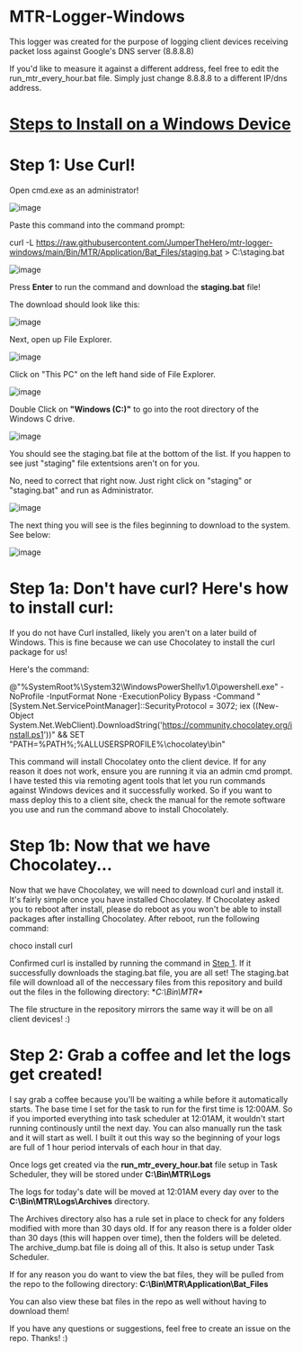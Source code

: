 # MTR-Logger-Windows
This logger was created for the purpose of logging client devices receiving packet loss against Google's DNS server (8.8.8.8)

If you'd like to measure it against a different address, feel free to edit the run_mtr_every_hour.bat file. Simply just change 8.8.8.8 to a different IP/dns address.

# <u> Steps to Install on a Windows Device </u>

# Step 1: Use Curl!

Open cmd.exe as an administrator!

![image](https://github.com/user-attachments/assets/9eabfac4-7ca7-4a81-b56f-f005e23ddbe5)

Paste this command into the command prompt:


curl -L https://raw.githubusercontent.com/JumperTheHero/mtr-logger-windows/main/Bin/MTR/Application/Bat_Files/staging.bat > C:\staging.bat


![image](https://github.com/user-attachments/assets/63cb7987-9ef2-4555-813c-9951a174ed3b)


Press **Enter** to run the command and download the **staging.bat** file!


The download should look like this: 

![image](https://github.com/user-attachments/assets/77dff9ca-68c5-41f1-8747-42c62eab61c5)


Next, open up File Explorer.

![image](https://github.com/user-attachments/assets/a0ecd0ef-a841-4f98-8cdb-8cbc5694e810)


Click on "This PC" on the left hand side of File Explorer.

![image](https://github.com/user-attachments/assets/f45b5b1f-1aea-4bc2-87ec-6c3949b860d0)


Double Click on **"Windows (C:)"** to go into the root directory of the Windows C drive.

![image](https://github.com/user-attachments/assets/a2b2e52f-a768-4253-930e-029edab3e77c)


You should see the staging.bat file at the bottom of the list. If you happen to see just "staging" file extentsions aren't on for you.

No, need to correct that right now. Just right click on "staging" or "staging.bat" and run as Administrator.

![image](https://github.com/user-attachments/assets/f0f6bbcc-1e8a-428c-94a9-7bff97a744f8)


The next thing you will see is the files beginning to download to the system. See below:

![image](https://github.com/user-attachments/assets/fcbc2074-ba5c-4cdd-a32d-4da60d31b6b9)





# Step 1a: Don't have curl? Here's how to install curl:

If you do not have Curl installed, likely you aren't on a later build of Windows. This is fine because we can use Chocolatey to install the curl package for us!

Here's the command: 

@"%SystemRoot%\System32\WindowsPowerShell\v1.0\powershell.exe" -NoProfile -InputFormat None -ExecutionPolicy Bypass -Command "[System.Net.ServicePointManager]::SecurityProtocol = 3072; iex ((New-Object System.Net.WebClient).DownloadString('https://community.chocolatey.org/install.ps1'))" && SET "PATH=%PATH%;%ALLUSERSPROFILE%\chocolatey\bin"

This command will install Chocolatey onto the client device. If for any reason it does not work, ensure you are running it via an admin cmd prompt. I have tested this via remoting agent tools that let you run commands against Windows devices and it successfully worked. So if you want to mass deploy this to a client site, check the manual for the remote software you use and run the command above to install Chocolately.

# Step 1b: Now that we have Chocolatey...

Now that we have Chocolatey, we will need to download curl and install it. It's fairly simple once you have installed Chocolatey. If Chocolatey asked you to reboot after install, please do reboot as you won't be able to install packages after installing Chocolatey. After reboot, run the following command:

choco install curl

Confirmed curl is installed by running the command in [Step 1](https://github.com/JumperTheHero/mtr-logger-windows?tab=readme-ov-file#step-1-use-curl). If it successfully downloads the staging.bat file, you are all set! The staging.bat file will download all of the neccessary files from this repository and build out the files in the following directory:  **C:\Bin\MTR\**

The file structure in the repository mirrors the same way it will be on all client devices! :)

# Step 2: Grab a coffee and let the logs get created!

I say grab a coffee because you'll be waiting a while before it automatically starts. The base time I set for the task to run for the first time is 12:00AM. So if you imported everything into task scheduler at 12:01AM, it wouldn't start running continously until the next day. You can also manually run the task and it will start as well. I built it out this way so the beginning of your logs are full of 1 hour period intervals of each hour in that day.

Once logs get created via the **run_mtr_every_hour.bat** file setup in Task Scheduler, they will be stored under **C:\Bin\MTR\Logs**

The logs for today's date will be moved at 12:01AM every day over to the **C:\Bin\MTR\Logs\Archives** directory.

The Archives directory also has a rule set in place to check for any folders modified with more than 30 days old. If for any reason there is a folder older than 30 days (this will happen over time), then the folders will be deleted. The archive_dump.bat file is doing all of this. It also is setup under Task Scheduler. 

If for any reason you do want to view the bat files, they will be pulled from the repo to the following directory: **C:\Bin\MTR\Application\Bat_Files**

You can also view these bat files in the repo as well without having to download them!

If you have any questions or suggestions, feel free to create an issue on the repo. Thanks! :)
